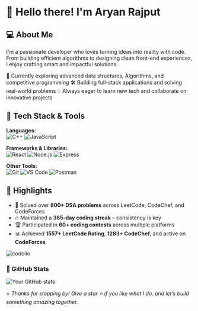 # 👋 Hello there! I'm Aryan Rajput

## 💻 About Me
I'm a passionate developer who loves turning ideas into reality with code. From building efficient algorithms to designing clean front-end experiences, I enjoy crafting smart and impactful solutions.

 🌱 Currently exploring advanced data structures, Algorithms, and competitive programming
 🛠️ Building full-stack applications and solving real-world problems
 💡 Always eager to learn new tech and collaborate on innovative projects



## 🧠 Tech Stack & Tools

**Languages:**  
![C++](https://img.shields.io/badge/-C++-00599C?style=flat&logo=cplusplus&logoColor=white)
![JavaScript](https://img.shields.io/badge/-JavaScript-F7DF1E?style=flat&logo=javascript&logoColor=black)


**Frameworks & Libraries:**  
![React](https://img.shields.io/badge/-React-61DAFB?style=flat&logo=react&logoColor=black)
![Node.js](https://img.shields.io/badge/-Node.js-339933?style=flat&logo=node.js&logoColor=white)
![Express](https://img.shields.io/badge/-Express-000000?style=flat&logo=express&logoColor=white)

**Other Tools:**  
![Git](https://img.shields.io/badge/-Git-F05032?style=flat&logo=git&logoColor=white)
![VS Code](https://img.shields.io/badge/-VS%20Code-007ACC?style=flat&logo=visual-studio-code&logoColor=white)
![Postman](https://img.shields.io/badge/-Postman-FF6C37?style=flat&logo=postman&logoColor=white)




## 🧩 Highlights

- 🎯 Solved over **800+ DSA problems** across LeetCode, CodeChef, and CodeForces  
- 🔥 Maintained a **365-day coding streak** – consistency is key  
- 🏆 Participated in **60+ coding contests** across multiple platforms  
- 📊 Achieved **1557+ LeetCode Rating**, **1283+ CodeChef**, and active on **CodeForces**  
 

![codolio](https://codolio.com/profile/AryanRajput)



### 🔭 GitHub Stats

![Your GitHub stats](https://github-readme-stats.vercel.app/api?username=yourusername&show_icons=true&theme=radical)



 

⭐ _Thanks for stopping by! Give a star ⭐ if you like what I do, and let’s build something amazing together._


